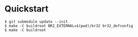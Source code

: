 # Quickstart
    $ git submodule update --init
    $ make -C buildroot BR2_EXTERNAL=$(pwd)/br32 br32_defconfig
    $ make -C buildroot
